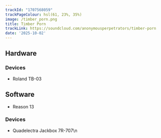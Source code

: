 ```yaml
---
trackId: "1707568059"
trackPageColour: hsl(61, 23%, 35%)
image: /timber_porn.png
title: Timber Porn
trackLink: https://soundcloud.com/anonymousperpetrators/timber-porn
date: '2025-10-02'
---
```


## Hardware 
### Devices
- Roland TB-03
## Software
- Reason 13 
### Devices
- Quadelectra Jackbox 7R-707\\n
